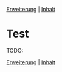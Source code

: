 [Erweiterung](extension.md) | [Inhalt](README.md)

# Test

TODO:

[Erweiterung](extension.md) | [Inhalt](README.md)
